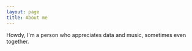```yaml
---
layout: page
title: About me
---
```


Howdy, I'm a person who appreciates data and music, sometimes even together.
